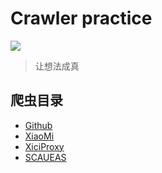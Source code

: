 # Crawler practice
![](https://img.shields.io/badge/python-3.0%2B-blue)
    
> 让想法成真

## 爬虫目录

- [Github](https://github.com/Weilet/crawler_practice/tree/master/github_crawler/README.md)
- [XiaoMi](https://github.com/Weilet/crawler_practice/tree/master/mi_crawler/README.md)
- [XiciProxy](https://github.com/Weilet/crawler_practice/tree/master/proxy_crawler/README.md)
- [SCAUEAS](https://github.com/Weilet/crawler_practice/tree/master/scau_crawler/README.md)
